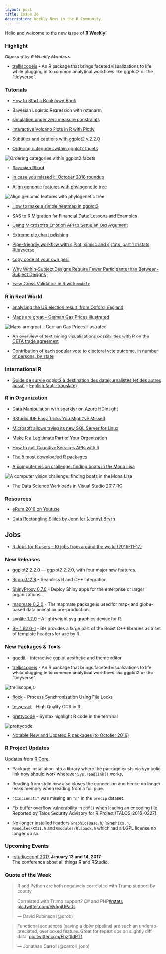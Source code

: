 ```yaml
---
layout: post
title: Issue 26
description: Weekly News in the R Community.
---
```


Hello and welcome to the new issue of **R Weekly**!

### Highlight

*Digested by R Weekly Members*

+ [trelliscopejs](http://ryanhafen.com/blog/trelliscopejs) - An R package that brings faceted visualizations to life while plugging in to common analytical workflows like ggplot2 or the “tidyverse”.


### Tutorials

+ [How to Start a Bookdown Book](http://seankross.com/2016/11/17/How-to-Start-a-Bookdown-Book.html)

+ [Bayesian Logistic Regression with rstanarm](https://www.kaggle.com/avehtari/d/uciml/pima-indians-diabetes-database/bayesian-logistic-regression-with-rstanarm/notebook)

+ [simulation under zero measure constraints](https://xianblog.wordpress.com/2016/11/17/simulation-under-zero-measure-constraints/)

+ [Interactive Volcano Plots in R with Plotly](http://moderndata.plot.ly/interactive-volcano-plots-r-plotly/)

+ [Subtitles and captions with ggplot2 v.2.2.0](http://bayesball.blogspot.com/2016/11/sub-titles-and-captions-with-ggplot2.html)

+ [Ordering categories within ggplot2 facets](http://drsimonj.svbtle.com/ordering-categories-within-ggplot2-facets)

![Ordering categories within ggplot2 facets](https://svbtleusercontent.com/dmstymim0k0u9g_retina.png)

+ [Bayesian Blood](https://fronkonstin.com/2016/11/17/bayesian-blood/)

+ [In case you missed it: October 2016 roundup](http://blog.revolutionanalytics.com/2016/11/in-case-you-missed-it-october-2016-roundup.html)

+ [Align genomic features with phylogenetic tree](https://guangchuangyu.github.io/2016/11/align-genomic-features-with-phylogenetic-tree)

![Align genomic features with phylogenetic tree](https://guangchuangyu.github.io/blog_images/Bioconductor/ggtree/ggtree_ggbio/ggtree_ggbio.png)

+ [How to make a simple heatmap in ggplot2](http://sharpsightlabs.com/blog/2016/11/15/heatmap-ggplot2-simple/)

+ [SAS to R Migration for Financial Data: Lessons and Examples](http://blog.revolutionanalytics.com/2016/11/sas-to-r-migration.html)

+ [Using Microsoft’s Emotion API to Settle an Old Argument](https://ntguardian.wordpress.com/2016/11/14/using-microsofts-emotion-api-r-self-portrait/)

+ [Extreme pie chart polishing](http://ellisp.github.io/blog/2016/11/15/piecharts)

+ [Pipe-friendly workflow with sjPlot, sjmisc and sjstats, part 1 #rstats #tidyverse](https://strengejacke.wordpress.com/2016/11/14/pipe-friendly-workflow-with-sjplot-sjmisc-and-sjstats-part-1-rstats-tidyverse/)

+ [copy code at your own peril](https://xianblog.wordpress.com/2016/11/14/31939/)

+ [Why Within-Subject Designs Require Fewer Participants than Between-Subject Designs](http://daniellakens.blogspot.com/2016/11/why-within-subject-designs-require-less.html)

+ [Easy Cross Validation in R with `modelr`](http://jacobsimmering.com/2016/11/11/CrossValidationInR/)


### R in Real World


+ [analysing the US election result, from Oxford, England](https://xianblog.wordpress.com/2016/11/14/analysing-the-us-election-result-from-oxford-england/)

+ [Maps are great – German Gas Prices illustrated](http://flovv.github.com/Gas_price-Mapping/)

![Maps are great – German Gas Prices illustrated](https://flovv.github.io/figures/post13/unnamed-chunk-2-1.png)

+ [An overview of text mining visualisations possibilities with R on the CETA trade agreement](http://www.bnosac.be/index.php/blog/62-an-overview-of-text-mining-visualisations-possibilities-with-r-on-the-ceta-trade-agreement)

+ [Contribution of each popular vote to electoral vote outcome, in number of persons, by state](https://www.reddit.com/r/dataisbeautiful/comments/5decpz/contribution_of_each_popular_vote_to_electoral/?sort=old)


### International R

+ [Guide de survie ggplot2 à destination des datajournalistes (et des autres aussi)](http://www.thinkr.fr/guide-survie-ggplot2-datajournalistes/) - [English (auto-translate)](https://translate.google.com/translate?hl=en&sl=fr&u=http://www.thinkr.fr/guide-survie-ggplot2-datajournalistes/) 


### R in Organization

+ [Data Manipulation with sparklyr on Azure HDInsight](http://blog.revolutionanalytics.com/2016/11/data-manipulation-with-sparklyr-on-azure-hdinsight.html)

+ [RStudio IDE Easy Tricks You Might’ve Missed](https://www.rstudio.com/rviews/2016/11/11/easy-tricks-you-mightve-missed/)

+ [Microsoft allows trying its new SQL Server for Linux](http://industrialengineertools.blogspot.com/2016/11/microsoft-allows-trying-its-new-sql.html)

+ [Make R a Legitimate Part of Your Organization](https://www.rstudio.com/rviews/2016/11/16/make-r-a-legitimate-part-of-your-organization/)

+ [How to call Cognitive Services APIs with R](http://blog.revolutionanalytics.com/2016/11/how-to-call-cognitive-services-apis-with-r.html)

+ [The 5 most downloaded R packages](http://www.datacamp.com/community/blog/the-5-most-downloaded-r-packages)

+ [A computer vision challenge: finding boats in the Mona Lisa](http://blog.revolutionanalytics.com/2016/11/deep-learning-mona-lisa.html)

![A computer vision challenge: finding boats in the Mona Lisa](https://revolution-computing.typepad.com/.a/6a010534b1db25970b01b8d2384261970c-800wi)

+ [The Data Science Workloads in Visual Studio 2017 RC](https://blogs.msdn.microsoft.com/visualstudio/2016/11/18/data-science-workloads-in-visual-studio-2017-rc/)

### Resources

+ [eRum 2016 on Youtube](https://www.youtube.com/playlist?list=PLCsJUtCRSFbejqCqAURNVOFFpoDCMeuO5)

+ [Data Rectangling Slides by Jennifer (Jenny) Bryan](https://speakerdeck.com/jennybc/data-rectangling)

## Jobs

+ [R Jobs for R users – 10 jobs from around the world (2016-11-17)](https://www.r-users.com/jobs/part-time-statistician-data-scientist/)

### New Releases

+ [ggplot2 2.2.0](https://blog.rstudio.org/2016/11/14/ggplot2-2-2-0/) — ggplot2 2.2.0, with four major new features. 

+ [Rcpp 0.12.8](http://dirk.eddelbuettel.com/blog/2016/11/18/#rcpp_0.12.8) - Seamless R and C++ integration

+ [ShinyProxy 0.7.0](https://www.openanalytics.eu/blog/shinyproxy-070) - Deploy Shiny apps for the enterprise or larger organizations.

+ [mapmate 0.2.0](https://blog.snap.uaf.edu/2016/11/15/mapmate-0-2-0/) - The mapmate package is used for map- and globe-based data animation pre-production.

+ [svglite 1.2.0](https://blog.rstudio.org/2016/11/14/svglite-1-2-0/) - A lightweight svg graphics device for R.

+ [BH 1.62.0-1](http://dirk.eddelbuettel.com/blog/2016/11/19#bh_1.62.0-1) -  BH provides a large part of the Boost C++ libraries as a set of template headers for use by R.

### New Packages & Tools

+ [ggedit](http://www.r-statistics.com/2016/11/ggedit-interactive-ggplot-aesthetic-and-theme-editor/) – interactive ggplot aesthetic and theme editor

+ [trelliscopejs](http://ryanhafen.com/blog/trelliscopejs) - An R package that brings faceted visualizations to life while plugging in to common analytical workflows like ggplot2 or the “tidyverse”.

![trelliscopejs](https://cdn.rawgit.com/rweekly/image/master/2016-11-21/trelliscopejs-small.png)

+ [flock](http://www.quintuitive.com/2016/11/13/flock-package-cran/) - Process Synchronization Using File Locks

+ [tesseract](http://ropensci.org/blog/blog/2016/11/16/tesseract) - High Quality OCR in R

+ [prettycode](https://github.com/gaborcsardi/prettycode) - Syntax highlight R code in the terminal

![prettycode](https://cdn.rawgit.com/gaborcsardi/prettycode/cd645e0cefeb78e352b113fd79cf6dcac7a9d05e/inst/screenshot.png)

+ [Notable New and Updated R packages (to October 2016)](http://blog.revolutionanalytics.com/2016/11/spotlights-october-2016.html)

### R Project Updates

Updates from [R Core](http://developer.r-project.org/blosxom.cgi/R-devel/NEWS).

+ Package installation into a library where the package exists via symbolic link now should work wherever `Sys.readlink()` works.

+ Reading from stdin now also closes the connection and hence no longer leaks memory when reading from a full pipe.

+ `"Cincinnati"` was missing an `"n"` in the `precip` dataset.

+ Fix buffer overflow vulnerability in `pdf()` when loading an encoding file. Reported by Talos Security Advisory for R Project (TALOS-2016-0227).

+ No-longer installed headers `GraphicsBase.h`, `RGraphics.h`, `Rmodules/RX11.h` and `Rmodules/Rlapack.h` which had a LGPL license no longer do so.

### Upcoming Events

+ [rstudio::conf 2017](https://www.rstudio.com/conference/)  **January 13 and 14, 2017** <br>
The conference about all things R and RStudio.<br /> 


### Quote of the Week

<blockquote class="twitter-tweet" data-lang="en"><p lang="en" dir="ltr">R and Python are both negatively correlated with Trump support by county<br><br>Correlated with Trump support? C# and PHP<a href="https://twitter.com/hashtag/rstats?src=hash">#rstats</a> <a href="https://t.co/eM5giUPa0s">pic.twitter.com/eM5giUPa0s</a></p>&mdash; David Robinson (@drob) <a href="https://twitter.com/drob/status/799311266741415937"></a></blockquote>

<blockquote class="twitter-tweet" data-lang="en"><p lang="en" dir="ltr">Functional sequences (saving a dplyr pipeline) are such an underappreciated, overlooked feature. Great for repeat ops on slightly diff data. <a href="https://t.co/FbzftIdPT1">pic.twitter.com/FbzftIdPT1</a></p>&mdash; Jonathan Carroll (@carroll_jono) <a href="https://twitter.com/carroll_jono/status/798653613283250177"></a></blockquote>
